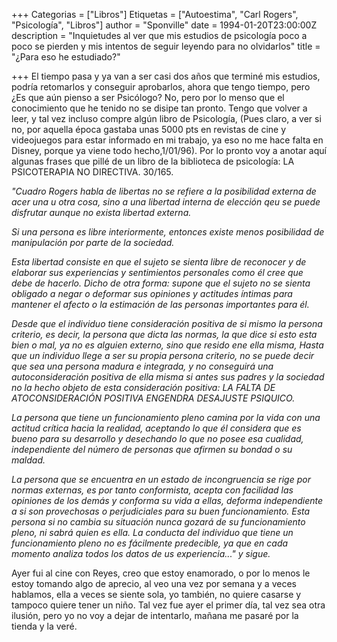 +++
Categorias = ["Libros"]
Etiquetas = ["Autoestima", "Carl Rogers", "Psicología", "Libros"]
author = "Sponville"
date = 1994-01-20T23:00:00Z
description = "Inquietudes al ver que mis estudios de psicología poco a poco se pierden y mis intentos de seguir leyendo para no olvidarlos"
title = "¿Para eso he estudiado?"

+++
El tiempo pasa y ya van a ser casi dos años que terminé mis estudios, podría retomarlos y conseguir aprobarlos, ahora que tengo tiempo, pero ¿Es que aún pienso a ser Psicólogo? No, pero por lo menso que el conocimiento que he tenido no se disipe tan pronto. Tengo que volver a leer, y tal vez incluso compre algún libro de Psicología, (Pues claro, a ver si no, por aquella época gastaba unas 5000 pts en revistas de cine y videojuegos para estar informado en mi trabajo, ya eso no me hace falta en Disney, porque ya viene todo hecho,1/01/96). Por lo pronto voy a anotar aquí algunas frases que pillé de un libro de la biblioteca de psicología: LA PSICOTERAPIA NO DIRECTIVA. 30/165.

_"Cuadro Rogers habla de libertas no se refiere a la posibilidad externa de acer una u otra cosa, sino a una libertad interna de elección qeu se puede disfrutar aunque no exista libertad externa._

_Si una persona es libre interiormente, entonces existe menos posibilidad de manipulación por parte de la sociedad._

_Esta libertad consiste en que el sujeto se sienta libre de reconocer y de elaborar sus experiencias y sentimientos personales como él cree que debe de hacerlo. Dicho de otra forma: supone que el sujeto no se sienta obligado a negar o deformar sus opiniones y actitudes íntimas para mantener el afecto o la estimación de las personas importantes para él._

_Desde que el individuo tiene consideración positiva de si mismo la persona criterio, es decir, la persona que dicta las normas, la que dice si esto esta bien o mal, ya no es alguien externo, sino que resido ene ella misma, Hasta que un individuo llege a ser su propia persona criterio, no se puede decir que sea una persona madura e integrada, y no conseguirá una autoconsideración positiva de ella misma si antes sus padres y la sociedad no la hecho objeto de esta consideración positiva: LA FALTA DE ATOCONSIDERACIÓN POSITIVA ENGENDRA DESAJUSTE PSIQUICO._

_La persona que tiene un funcionamiento pleno camina por la vida con una actitud crítica hacia la realidad, aceptando lo que él considera que es bueno para su desarrollo y desechando lo que no posee esa cualidad, independiente del número de personas que afirmen su bondad o su maldad._

_La persona que se encuentra en un estado de incongruencia se rige por normas externas, es por tanto conformista, acepta con facilidad las opiniones de los demás y conforma su vida a ellas, deforma independiente a si son provechosas o perjudiciales para su buen funcionamiento. Esta persona si no cambia su situación nunca gozará de su funcionamiento pleno, ni sabrá quien es ella. La conducta del individuo que tiene un funcionamiento pleno no es fácilmente predecible, ya que en cada momento analiza todos los datos de us experiencia..." y sigue._

Ayer fui al cine con Reyes, creo que estoy enamorado, o por lo menos le estoy tomando algo de aprecio, al veo una vez por semana y a veces hablamos, ella a veces se siente sola, yo también, no quiere casarse y tampoco quiere tener un niño. Tal vez fue ayer el primer día, tal vez sea otra ilusión, pero yo no voy a dejar de intentarlo, mañana me pasaré por la tienda y la veré.